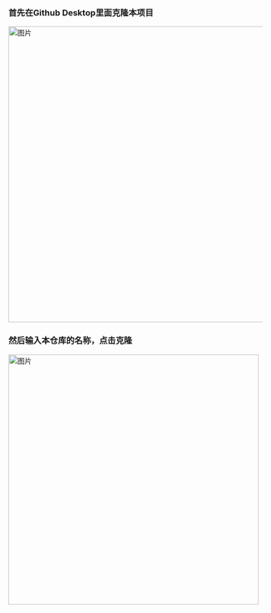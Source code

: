 ### 首先在Github Desktop里面克隆本项目 

<img width="587" alt="图片" src="https://github.com/ohmytime/git-test/assets/490477/87ff9890-f916-4cd9-8db9-9bfa160f5545">

### 然后输入本仓库的名称，点击克隆

<img width="496" alt="图片" src="https://github.com/ohmytime/git-test/assets/490477/17db66d3-6f67-4d5e-ac68-d68f33a3c251">

